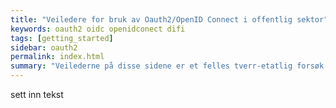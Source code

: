 ```yaml
---
title: "Veiledere for bruk av Oauth2/OpenID Connect i offentlig sektor"
keywords: oauth2 oidc openidconect difi 
tags: [getting_started]
sidebar: oauth2
permalink: index.html
summary: "Veilederne på disse sidene er et felles tverr-etatlig forsøk på å harmonisere anbefalinger for hvordan Oauth2 bør brukes innen offetnlig sektor i Norge."
---
```


sett inn tekst
